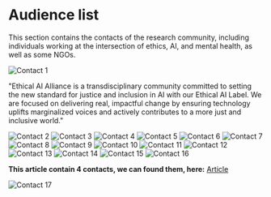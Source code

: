 # Audience list

This section contains the contacts of the research community, including
 individuals working at the intersection of ethics, AI, and mental health, as
 well as some NGOs.

![Contact 1](images/Picture1.png)

"Ethical AI Alliance is a transdisciplinary community committed to setting the
 new standard for justice and inclusion in AI with our Ethical AI Label. We are
  focused on delivering real, impactful change by ensuring technology uplifts
   marginalized voices and actively contributes to a more just and inclusive world."

![Contact 2](images/Picture2.png)
![Contact 3](images/Picture3.png)
![Contact 4](images/Picture4.png)
![Contact 5](images/Picture5.png)
![Contact 6](images/Picture6.png)
![Contact 7](images/Picture7.png)
![Contact 8](images/Picture8.png)
![Contact 9](images/Picture9.png)
![Contact 10](images/Picture10.png)
![Contact 11](images/Picture11.png)
![Contact 12](images/Picture12.png)
![Contact 13](images/Picture13.png)
![Contact 14](images/Picture14.png)
![Contact 15](images/Picture15.png)
![Contact 16](images/Picture16.png)

  **This article contain 4 contacts, we can found them, here:** [Article](https://www.mdpi.com/2076-0760/13/7/381?utm_source=chatgpt.com)

![Contact 17](images/Picture17.png)
